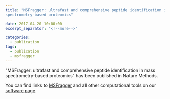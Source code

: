 ```yaml
---
title: "MSFragger: ultrafast and comprehensive peptide identification in mass
spectrometry-based proteomics"

date: 2017-04-20 10:00:00
excerpt_separator: "<!--more-->"

categories:
  - publication
tags:
  - publication
  - msfragger
---
```


"MSFragger: ultrafast and comprehensive peptide identification in mass
spectrometry-based proteomics" has been published in Nature Methods.
<!--more-->
You can find links to [MSFragger](/software/msfragger) and all other
computational tools on our [software page](/software/).
